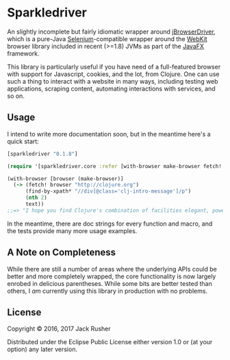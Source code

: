 # Sparkledriver

An slightly incomplete but fairly idiomatic wrapper
around
[jBrowserDriver](https://github.com/MachinePublishers/jBrowserDriver),
which is a pure-Java [Selenium]()-compatible wrapper around
the [WebKit](https://webkit.org) browser library included in recent
(>=1.8) JVMs as part of
the
[JavaFX](http://docs.oracle.com/javase/8/javafx/get-started-tutorial/jfx-overview.htm#JFXST784) framework.

This library is particularly useful if you have need of a
full-featured browser with support for Javascript, cookies, and the
lot, from Clojure. One can use such a thing to interact with a website
in many ways, including testing web applications, scraping content,
automating interactions with services, and so on.

## Usage

I intend to write more documentation soon, but in the meantime here's
a quick start:

``` clojure
[sparkledriver "0.1.8"]
```

``` clojure
(require '[sparkledriver.core :refer [with-browser make-browser fetch! find-by-xpath* text]])

(with-browser [browser (make-browser)]
  (-> (fetch! browser "http://clojure.org")
      (find-by-xpath* "//div[@class='clj-intro-message']/p")
      (nth 2)
      text))
;;=> "I hope you find Clojure's combination of facilities elegant, powerful, practical and fun to use."
```

In the meantime, there are doc strings for every function and macro,
and the tests provide many more usage examples.

## A Note on Completeness

While there are still a number of areas where the underlying APIs
could be better and more completely wrapped, the core functionality is
now largely enrobed in delicious parentheses. While some bits are
better tested than others, I *am* currently using this library in
production with no problems.

## License

Copyright © 2016, 2017 Jack Rusher

Distributed under the Eclipse Public License either version 1.0 or (at
your option) any later version.
